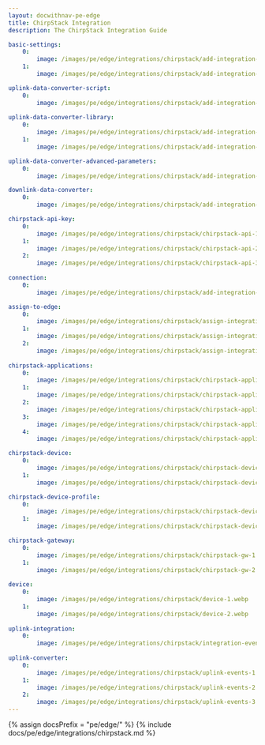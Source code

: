 ```yaml
---
layout: docwithnav-pe-edge
title: ChirpStack Integration
description: The ChirpStack Integration Guide

basic-settings:
    0:
        image: /images/pe/edge/integrations/chirpstack/add-integration-1.webp
    1:
        image: /images/pe/edge/integrations/chirpstack/add-integration-2.webp

uplink-data-converter-script:
    0:
        image: /images/pe/edge/integrations/chirpstack/add-integration-4.webp
          
uplink-data-converter-library:
    0:
        image: /images/pe/edge/integrations/chirpstack/add-integration-3.webp
    1:
        image: /images/pe/edge/integrations/chirpstack/add-integration-3.2.webp

uplink-data-converter-advanced-parameters:
    0:
        image: /images/pe/edge/integrations/chirpstack/add-integration-3.1.webp

downlink-data-converter:
    0:
        image: /images/pe/edge/integrations/chirpstack/add-integration-5.webp

chirpstack-api-key:
    0:
        image: /images/pe/edge/integrations/chirpstack/chirpstack-api-1.webp
    1:
        image: /images/pe/edge/integrations/chirpstack/chirpstack-api-2.webp
    2:
        image: /images/pe/edge/integrations/chirpstack/chirpstack-api-3.webp
        
connection:
    0:
        image: /images/pe/edge/integrations/chirpstack/add-integration-6.webp

assign-to-edge:
    0:
        image: /images/pe/edge/integrations/chirpstack/assign-integration-1.webp
    1:
        image: /images/pe/edge/integrations/chirpstack/assign-integration-2.webp
    2:
        image: /images/pe/edge/integrations/chirpstack/assign-integration-3-confirm.webp
        
chirpstack-applications:
    0:
        image: /images/pe/edge/integrations/chirpstack/chirpstack-applications-1.webp
    1:
        image: /images/pe/edge/integrations/chirpstack/chirpstack-applications-2.webp
    2:
        image: /images/pe/edge/integrations/chirpstack/chirpstack-applications-3.webp
    3:
        image: /images/pe/edge/integrations/chirpstack/chirpstack-applications-4.webp
    4:
        image: /images/pe/edge/integrations/chirpstack/chirpstack-applications-5.webp

chirpstack-device:
    0:
        image: /images/pe/edge/integrations/chirpstack/chirpstack-device-1.webp
    1:
        image: /images/pe/edge/integrations/chirpstack/chirpstack-device-2.webp

chirpstack-device-profile:
    0:
        image: /images/pe/edge/integrations/chirpstack/chirpstack-device-profile-1.webp
    1:
        image: /images/pe/edge/integrations/chirpstack/chirpstack-device-profile-2.webp

chirpstack-gateway:
    0:
        image: /images/pe/edge/integrations/chirpstack/chirpstack-gw-1.webp
    1:
        image: /images/pe/edge/integrations/chirpstack/chirpstack-gw-2.webp
    
device:
    0:
        image: /images/pe/edge/integrations/chirpstack/device-1.webp
    1:
        image: /images/pe/edge/integrations/chirpstack/device-2.webp
    
uplink-integration:
    0:
        image: /images/pe/edge/integrations/chirpstack/integration-events-1.webp
    
uplink-converter:
    0:
        image: /images/pe/edge/integrations/chirpstack/uplink-events-1.webp
    1:
        image: /images/pe/edge/integrations/chirpstack/uplink-events-2.webp
    2:
        image: /images/pe/edge/integrations/chirpstack/uplink-events-3.webp
---
```



{% assign docsPrefix = "pe/edge/" %}
{% include docs/pe/edge/integrations/chirpstack.md %}

